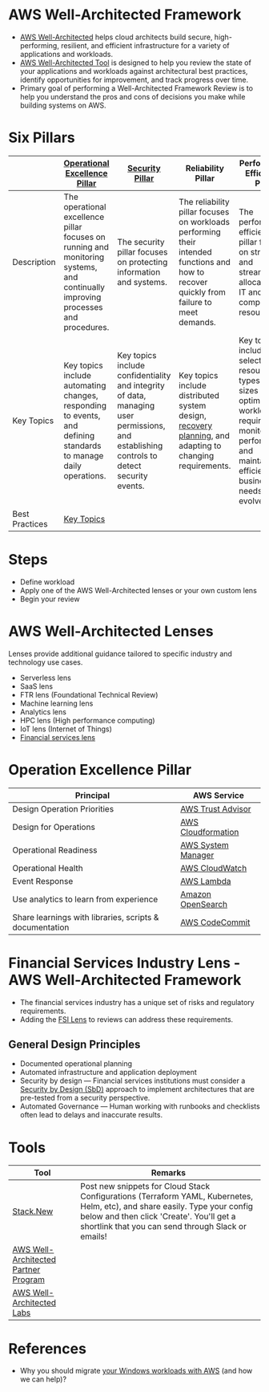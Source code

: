 # AWS Well-Architected Framework
- [AWS Well-Architected](https://aws.amazon.com/architecture/well-architected) helps cloud architects build secure, high-performing, resilient, and efficient infrastructure for a variety of applications and workloads.
- [AWS Well-Architected Tool](https://aws.amazon.com/well-architected-tool/) is designed to help you review the state of your applications and workloads against architectural best practices, identify opportunities for improvement, and track progress over time.
- Primary goal of performing a Well-Architected Framework Review is to help you understand the pros and cons of decisions you make while building systems on AWS.

# Six Pillars

|                | [Operational Excellence Pillar](https://docs.aws.amazon.com/wellarchitected/latest/operational-excellence-pillar/welcome.html)   | [Security Pillar](2c_SecurityServices)                                                                                                    | Reliability Pillar                                                                                                                                           | Performance Efficiency Pillar                                                                                                                                           | [Cost Optimization Pillar](https://docs.aws.amazon.com/wellarchitected/latest/cost-optimization-pillar/welcome.html)                                                                              |
|----------------|----------------------------------------------------------------------------------------------------------------------------------|-------------------------------------------------------------------------------------------------------------------------------------------|--------------------------------------------------------------------------------------------------------------------------------------------------------------|-------------------------------------------------------------------------------------------------------------------------------------------------------------------------|---------------------------------------------------------------------------------------------------------------------------------------------------------------------------------------------------|
| Description    | The operational excellence pillar focuses on running and monitoring systems, and continually improving processes and procedures. | The security pillar focuses on protecting information and systems.                                                                        | The reliability pillar focuses on workloads performing their intended functions and how to recover quickly from failure to meet demands.                     | The performance efficiency pillar focuses on structured and streamlined allocation of IT and computing resources.                                                       | The cost optimization pillar focuses on avoiding unnecessary costs.                                                                                                                               |
| Key Topics     | Key topics include automating changes, responding to events, and defining standards to manage daily operations.                  | Key topics include confidentiality and integrity of data, managing user permissions, and establishing controls to detect security events. | Key topics include distributed system design, [recovery planning](12_Backup&DR/DisasterRecovery/DisasterRecovery.md), and adapting to changing requirements. | Key topics include selecting resource types and sizes optimized for workload requirements, monitoring performance, and maintaining efficiency as business needs evolve. | Key topics include understanding spending over time and controlling fund allocation, selecting resources of the right type and quantity, and scaling to meet business needs without overspending. |
| Best Practices | [Key Topics](#operation-excellence-pillar)                                                                                       |                                                                                                                                           |                                                                                                                                                              |                                                                                                                                                                         |                                                                                                                                                                                                   |

# Steps
- Define workload
- Apply one of the AWS Well-Architected lenses or your own custom lens
- Begin your review

# AWS Well-Architected Lenses

Lenses provide additional guidance tailored to specific industry and technology use cases.
- Serverless lens
- SaaS lens
- FTR lens (Foundational Technical Review)
- Machine learning lens
- Analytics lens
- HPC lens (High performance computing)
- IoT lens (Internet of Things)
- [Financial services lens](#financial-services-industry-lens---aws-well-architected-framework)

# Operation Excellence Pillar

| Principal                                               | AWS Service                                                                            |
|---------------------------------------------------------|----------------------------------------------------------------------------------------|
| Design Operation Priorities                             | [AWS Trust Advisor](11_AWSCostOptimization/TrustedAdvisor.md)                                |
| Design for Operations                                   | [AWS Cloudformation](9_InfrastructureAsCode/AWSCloudFormation/Readme.md)               |
| Operational Readiness                                   | [AWS System Manager](2c_SecurityServices/1_DataProtectionServices/AWSSystemManager.md) |
| Operational Health                                      | [AWS CloudWatch](8_ObservabilityLogsServices/AmazonCloudWatch/Readme.md)                      |
| Event Response                                          | [AWS Lambda](3_ComputeServices/AWSLambda/Readme.md)                                    |
| Use analytics to learn from experience                  | [Amazon OpenSearch](6_DatabaseServices/AmazonOpenSearch.md)                            |
| Share learnings with libraries, scripts & documentation | [AWS CodeCommit](9_InfrastructureAsCode/AWSCodePipeline.md)                            |

# Financial Services Industry Lens - AWS Well-Architected Framework
- The financial services industry has a unique set of risks and regulatory requirements. 
- Adding the [FSI Lens](https://docs.aws.amazon.com/wellarchitected/latest/financial-services-industry-lens/welcome.html) to reviews can address these requirements.

## General Design Principles
- Documented operational planning
- Automated infrastructure and application deployment
- Security by design — Financial services institutions must consider a [Security by Design (SbD)](https://docs.aws.amazon.com/wellarchitected/latest/financial-services-industry-lens/general-design-principles.html) approach to implement architectures that are pre-tested from a security perspective.
- Automated Governance — Human working with runbooks and checklists often lead to delays and inaccurate results.

# Tools

| Tool                                                                                               | Remarks                                                                                                                                                                                                                     |
|----------------------------------------------------------------------------------------------------|-----------------------------------------------------------------------------------------------------------------------------------------------------------------------------------------------------------------------------|
| [Stack.New](https://stack.new/)                                                                    | Post new snippets for Cloud Stack Configurations (Terraform YAML, Kubernetes, Helm, etc), and share easily. Type your config below and then click 'Create'. You'll get a shortlink that you can send through Slack or emails! |
| [AWS Well-Architected Partner Program](https://aws.amazon.com/partners/programs/well-architected/) |                                                                                                                                                                                                                             |
| [AWS Well-Architected Labs](https://wellarchitectedlabs.com/)                                      |                                                                                                                                                                                                                             |

# References
- Why you should migrate [your Windows workloads with AWS](https://aws.amazon.com/blogs/modernizing-with-aws/why-you-should-migrate-your-windows-workloads-with-aws-and-how-we-can-help/) (and how we can help)?